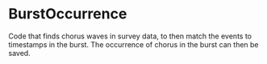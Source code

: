 # BurstOccurrence
Code that finds chorus waves in survey data, to then match the events to timestamps in the burst. The occurrence of chorus in the burst can then be saved.
